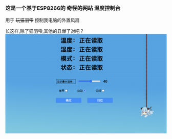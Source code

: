 ### 这是一个基于ESP8266的 ~~奇怪的网站~~ 温度控制台

用于 ~~玩猫羽雫~~ 控制我电脑的外置风扇

长这样,除了猫羽雫,其他的丑爆了对吧？
![图片](https://github.com/Sanchicc/heatSink_arduino/raw/master/demo.png)